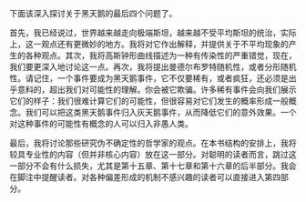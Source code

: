 下面该深入探讨关于黑天鹅的最后四个问题了。

首先，我已经说过，世界越来越走向极端斯坦，越来越不受平均斯坦的统治，实际上，这一观点还有更微妙的地方。我将对它作出解释，并提供关于不平均现象的产生的各种观点。其次，我将高斯钟形曲线描述为一种有传染性的严重错觉，现在，我们要更深入地讨论这一点。再次，我将提出曼德尔布罗特随机性，或者分形随机性。请记住，一个事件要成为黑天鹅事件，它不仅要稀有，或者疯狂，还必须是出乎意料的，超出我们对可能性的理解。你会被它欺骗。许多稀有事件会向我们展示它们的样子：我们很难计算它们的可能性，但很容易对它们发生的概率形成一般概念。我们可以把这类黑天鹅事件归入灰天鹅事件，从而降低它们的意外效果。一个对这种事件的可能性有概念的人可以归入非愚人类。

最后，我将讨论那些研究伪不确定性的哲学家的观点。在本书结构的安排上，我将较具专业性的内容（但并非核心内容）放在这一部分。对聪明的读者而言，跳过这一部分不会有什么损失，尤其是第十五章、第十七章和第十六章的后半部分。我会在脚注中提醒读者。对各种偏差形成的机制不感兴趣的读者可以直接进入第四部分。

